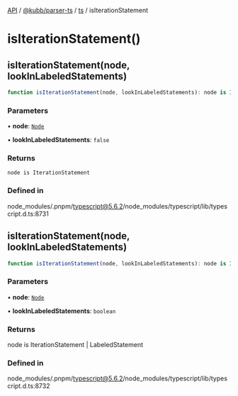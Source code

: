 [API](../../../../../packages.md) / [@kubb/parser-ts](../../../index.md) / [ts](../index.md) / isIterationStatement

# isIterationStatement()

## isIterationStatement(node, lookInLabeledStatements)

```ts
function isIterationStatement(node, lookInLabeledStatements): node is IterationStatement
```

### Parameters

• **node**: [`Node`](../interfaces/Node.md)

• **lookInLabeledStatements**: `false`

### Returns

`node is IterationStatement`

### Defined in

node\_modules/.pnpm/typescript@5.6.2/node\_modules/typescript/lib/typescript.d.ts:8731

## isIterationStatement(node, lookInLabeledStatements)

```ts
function isIterationStatement(node, lookInLabeledStatements): node is IterationStatement | LabeledStatement
```

### Parameters

• **node**: [`Node`](../interfaces/Node.md)

• **lookInLabeledStatements**: `boolean`

### Returns

node is IterationStatement \| LabeledStatement

### Defined in

node\_modules/.pnpm/typescript@5.6.2/node\_modules/typescript/lib/typescript.d.ts:8732
